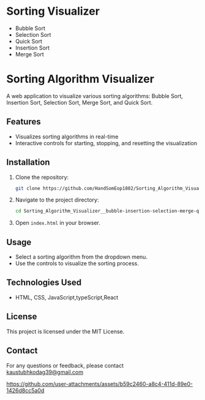 # Sorting Visualizer

- Bubble Sort
- Selection Sort
- Quick Sort
- Insertion Sort
- Merge Sort


# Sorting Algorithm Visualizer

A web application to visualize various sorting algorithms: Bubble Sort, Insertion Sort, Selection Sort, Merge Sort, and Quick Sort.

## Features
- Visualizes sorting algorithms in real-time
- Interactive controls for starting, stopping, and resetting the visualization

## Installation
1. Clone the repository:
    ```bash
    git clone https://github.com/HandSomEop1802/Sorting_Algorithm_Visualizer__bubble-insertion-selection-merge-quick.git
    ```
2. Navigate to the project directory:
    ```bash
    cd Sorting_Algorithm_Visualizer__bubble-insertion-selection-merge-quick
    ```
3. Open `index.html` in your browser.

## Usage
- Select a sorting algorithm from the dropdown menu.
- Use the controls to visualize the sorting process.

## Technologies Used
- HTML, CSS, JavaScript,typeScript,React

## License
This project is licensed under the MIT License.

## Contact
For any questions or feedback, please contact
kaustubhkodag39@gmail.com


https://github.com/user-attachments/assets/b59c2460-a8c4-411d-89e0-1426d8cc5a0d

